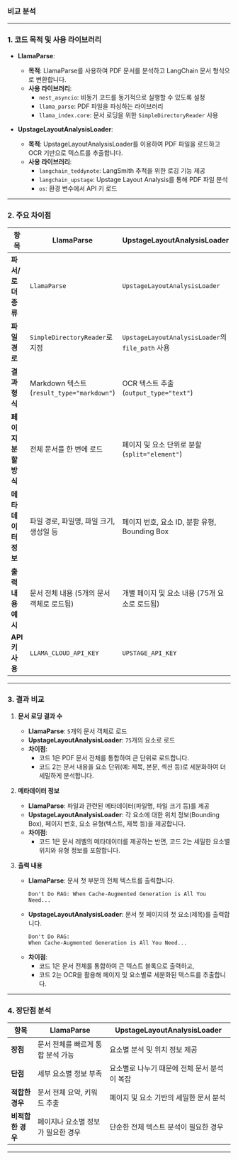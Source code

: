 ### **비교 분석**  

---

### **1. 코드 목적 및 사용 라이브러리**  
- **LlamaParse**:  
  - **목적**: LlamaParse를 사용하여 PDF 문서를 분석하고 LangChain 문서 형식으로 변환합니다.  
  - **사용 라이브러리**:  
    - `nest_asyncio`: 비동기 코드를 동기적으로 실행할 수 있도록 설정  
    - `llama_parse`: PDF 파일을 파싱하는 라이브러리  
    - `llama_index.core`: 문서 로딩을 위한 `SimpleDirectoryReader` 사용  

- **UpstageLayoutAnalysisLoader**:  
  - **목적**: UpstageLayoutAnalysisLoader를 이용하여 PDF 파일을 로드하고 OCR 기반으로 텍스트를 추출합니다.  
  - **사용 라이브러리**:  
    - `langchain_teddynote`: LangSmith 추적을 위한 로깅 기능 제공  
    - `langchain_upstage`: Upstage Layout Analysis를 통해 PDF 파일 분석  
    - `os`: 환경 변수에서 API 키 로드  

---

### **2. 주요 차이점**  

| **항목**                  | **LlamaParse**                                   | **UpstageLayoutAnalysisLoader**                                 |
|---------------------------|---------------------------------------------|-------------------------------------------|
| **파서/로더 종류**        | `LlamaParse`                                | `UpstageLayoutAnalysisLoader`             |
| **파일 경로**             | `SimpleDirectoryReader`로 지정               | `UpstageLayoutAnalysisLoader`의 `file_path` 사용 |
| **결과 형식**             | Markdown 텍스트 (`result_type="markdown"`)   | OCR 텍스트 추출 (`output_type="text"`)    |
| **페이지 분할 방식**      | 전체 문서를 한 번에 로드                    | 페이지 및 요소 단위로 분할 (`split="element"`) |
| **메타데이터 정보**       | 파일 경로, 파일명, 파일 크기, 생성일 등      | 페이지 번호, 요소 ID, 분할 유형, Bounding Box |
| **출력 내용 예시**        | 문서 전체 내용 (5개의 문서 객체로 로드됨)    | 개별 페이지 및 요소 내용 (75개 요소로 로드됨) |
| **API 키 사용**           | `LLAMA_CLOUD_API_KEY`                       | `UPSTAGE_API_KEY`                          |

---

### **3. 결과 비교**  

1. **문서 로딩 결과 수**  
   - **LlamaParse**: `5`개의 문서 객체로 로드  
   - **UpstageLayoutAnalysisLoader**: `75`개의 요소로 로드  
   - **차이점**:  
     - 코드 1은 PDF 문서 전체를 통합하여 큰 단위로 로드합니다.  
     - 코드 2는 문서 내용을 요소 단위(예: 제목, 본문, 섹션 등)로 세분화하여 더 세밀하게 분석합니다.  

2. **메타데이터 정보**  
   - **LlamaParse**: 파일과 관련된 메타데이터(파일명, 파일 크기 등)를 제공  
   - **UpstageLayoutAnalysisLoader**: 각 요소에 대한 위치 정보(Bounding Box), 페이지 번호, 요소 유형(텍스트, 제목 등)을 제공합니다.  
   - **차이점**:  
     - 코드 1은 문서 레벨의 메타데이터를 제공하는 반면, 코드 2는 세밀한 요소별 위치와 유형 정보를 포함합니다.  

3. **출력 내용**  
   - **LlamaParse**: 문서 첫 부분의 전체 텍스트를 출력합니다.  
     ```
     Don't Do RAG: When Cache-Augmented Generation is All You Need...
     ```
   - **UpstageLayoutAnalysisLoader**: 문서 첫 페이지의 첫 요소(제목)를 출력합니다.  
     ```
     Don't Do RAG:
     When Cache-Augmented Generation is All You Need...
     ```
   - **차이점**:  
     - 코드 1은 문서 전체를 통합하여 큰 텍스트 블록으로 출력하고,  
     - 코드 2는 OCR을 활용해 페이지 및 요소별로 세분화된 텍스트를 추출합니다.  

---

### **4. 장단점 분석**  

| **항목**                  | **LlamaParse**                     | **UpstageLayoutAnalysisLoader**   |
|---------------------------|---------------------------------------------|-------------------------------------------|
| **장점**                   | 문서 전체를 빠르게 통합 분석 가능            | 요소별 분석 및 위치 정보 제공              |
| **단점**                   | 세부 요소별 정보 부족                       | 요소별로 나누기 때문에 전체 문서 분석이 복잡 |
| **적합한 경우**            | 문서 전체 요약, 키워드 추출                 | 페이지 및 요소 기반의 세밀한 문서 분석     |
| **비적합한 경우**          | 페이지나 요소별 정보가 필요한 경우           | 단순한 전체 텍스트 분석이 필요한 경우      |

---